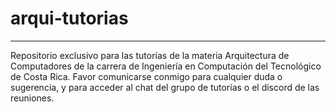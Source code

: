 # arqui-tutorias
---
Repositorio exclusivo para las tutorías de la materia Arquitectura de Computadores de la carrera de Ingeniería en Computación del Tecnológico de Costa Rica.
Favor comunicarse conmigo para cualquier duda o sugerencia, y para acceder al chat del grupo de tutorías o el discord de las reuniones.
